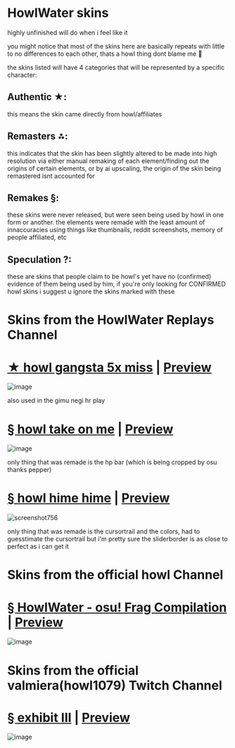 # HowlWater skins
highly unfinished will do when i feel like it

you might notice that most of the skins here are basically repeats with little to no differences to each other, thats a howl thing dont blame me 🤷

the skins listed will have 4 categories that will be represented by a specific character: 
## Authentic ★: 
this means the skin came directly from howl/affiliates

## Remasters ⁂: 
this indicates that the skin has been slightly altered to be made into high resolution via either manual remaking of each element/finding out the origins of certain elements, or by ai upscaling, the origin of the skin being remastered isnt accounted for

## Remakes §:
these skins were never released, but were seen being used by howl in one form or another. the elements were remade with the least amount of innaccuracies using things like thumbnails, reddit screenshots, memory of people affiliated, etc

## Speculation ?:
these are skins that people claim to be howl's yet have no (confirmed) evidence of them being used by him, if you're only looking for CONFIRMED howl skins i suggest u ignore the skins marked with these

# Skins from the HowlWater Replays Channel

# [★ howl gangsta 5x miss](https://cdn.discordapp.com/attachments/1176264621926125580/1176264858220634192/howl.osk) | [Preview](https://www.youtube.com/watch?v=GHpWsJ-XMaA)
![image](https://b.catgirlsare.sexy/UNJ22W-WNkrz.png)

also used in the gimu negi hr play

# [§ howl take on me](https://cdn.discordapp.com/attachments/1176264621926125580/1176267802080981063/howl.osk) | [Preview](https://www.youtube.com/watch?v=TIxqM2xwAXM)
![image](https://b.catgirlsare.sexy/Savg9yxRmPFh.png)

only thing that was remade is the hp bar (which is being cropped by osu thanks pepper)

# [§ howl hime hime](https://cdn.discordapp.com/attachments/1176264621926125580/1176268160173883393/howl.osk) | [Preview](https://www.youtube.com/watch?v=Hp6ZPuTWC1k)
![screenshot756](https://b.catgirlsare.sexy/vDmHdlrdyU_f.png)

only thing that was remade is the cursortrail and the colors, had to guesstimate the cursortrail but i'm pretty sure the sliderborder is as close to perfect as i can get it

# Skins from the official howl Channel

# [§ HowlWater - osu! Frag Compilation](https://cdn.discordapp.com/attachments/1176264621926125580/1176267802080981063/howl.osk) | [Preview](https://youtu.be/b0fY08PSPmQ)
![image](https://b.catgirlsare.sexy/aF1bdUXVFuLh.png)

# Skins from the official valmiera(howl1079) Twitch Channel

# [§ exhibit III](https://b.catgirlsare.sexy/gciIqT7VKFcI.osk) | [Preview](https://youtu.be/0BHFBkptiN0&t=297)
![image](https://b.catgirlsare.sexy/UxiikqpPPhpq.png)


